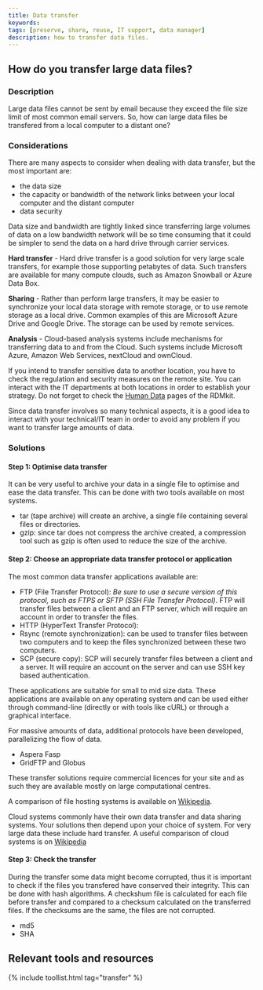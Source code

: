 ```yaml
---
title: Data transfer
keywords:
tags: [preserve, share, reuse, IT support, data manager]
description: how to transfer data files.
---
```


## How do you transfer large data files?

### Description

Large data files cannot be sent by email because they exceed the file size limit of most common email servers. So, how can large data files be transfered from a local computer to a distant one?

### Considerations

There are many aspects to consider when dealing with data transfer, but the most important are:  

* the data size  
* the capacity or bandwidth of the network links between your local computer and the distant computer
* data security

Data size and bandwidth are tightly linked since transferring large volumes of data on a low bandwidth network will be so time consuming that it could be simpler to send the data on a hard drive through carrier services.

**Hard transfer** - Hard drive transfer is a good solution for very large scale transfers, for example those supporting petabytes of data. Such transfers are available for many compute clouds, such as Amazon Snowball or Azure Data Box.

**Sharing** - Rather than perform large transfers, it may be easier to synchronize your local data storage with remote storage, or to use remote storage as a local drive. Common examples of this are Microsoft Azure Drive and Google Drive. The storage can be used by remote services.

**Analysis** - Cloud-based analysis systems include mechanisms for transferring data to and from the Cloud. Such systems include Microsoft Azure, Amazon Web Services, nextCloud and ownCloud.

If you intend to transfer sensitive data to another location, you have to check the regulation and security measures on the remote site. You can interact with the IT departments at both locations in order to establish your strategy. Do not forget to check the [Human Data](human_data) pages of the RDMkit.

Since data transfer involves so many technical aspects, it is a good idea to interact with your technical/IT team in order to avoid any problem if you want to transfer large amounts of data.

### Solutions

#### Step 1: Optimise data transfer
It can be very useful to archive your data in a single file to optimise and ease the data transfer. This can be done with two tools available on most systems.

* tar (tape archive) will create an archive, a single file containing several files or directories.
* gzip: since tar does not compress the archive created, a compression tool such as gzip is often used to reduce the size of the archive.

#### Step 2: Choose an appropriate data transfer protocol or application

The most common data transfer applications available are:

* FTP (File Transfer Protocol): *Be sure to use a secure version of this protocol, such as FTPS or SFTP (SSH File Transfer Protocol)*. FTP will transfer files between a client and an FTP server, which will require an account in order to transfer the files.
* HTTP (HyperText Transfer Protocol):
* Rsync (remote synchronization): can be used to transfer files between two computers and to keep the files synchronized between these two computers.
* SCP (secure copy): SCP will securely transfer files between a client and a server. It will require an account on the server and can use SSH key based authentication.  

These applications are suitable for small to mid size data. These applications are available on any operating system and can be used either through command-line (directly or with tools like cURL) or through a graphical interface.

For massive amounts of data, additional protocols have been developed, parallelizing the flow of data.

* Aspera Fasp
* GridFTP and Globus

These transfer solutions require commercial licences for your site and as such they are available mostly on large computational centres.

A comparison of file hosting systems is available on [Wikipedia](https://en.wikipedia.org/wiki/Comparison_of_file_hosting_services).

Cloud systems commonly have their own data transfer and data sharing systems. Your solutions then depend upon your choice of system. For very large data these include hard transfer. A useful comparison of cloud systems is on [Wikipedia](https://en.wikipedia.org/wiki/Cloud-computing_comparison)

#### Step 3: Check the transfer

During the transfer some data might become corrupted, thus it is important to check if the files you transfered have conserved their integrity. This can be done with hash algorithms. A checkshum file is calculated for each file before transfer and compared to a checksum calculated on the transferred files. If the checksums are the same, the files are not corrupted.

* md5
* SHA

<!-- ## Related topics
(Optional section)
* Bullet point list of other pages in this website that are connected to this lifecycle stage -->

## Relevant tools and resources

{% include toollist.html tag="transfer" %}
